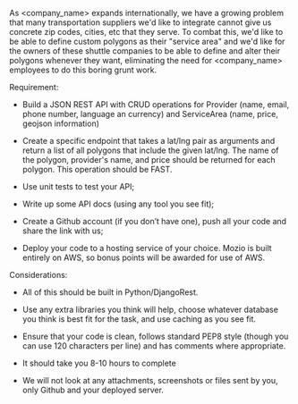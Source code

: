 
As <company_name> expands internationally, we have a growing problem that many transportation suppliers we'd like to integrate cannot give us concrete zip codes, cities, etc that they serve.
To combat this, we'd like to be able to define custom polygons as their "service area" and we'd like for the owners of these shuttle companies to be able to define and alter their polygons whenever they want, eliminating the need for <company_name> employees to do this boring grunt work.


Requirement:

+ Build a JSON REST API with CRUD operations for Provider (name, email, phone number, language an currency) and ServiceArea (name, price, geojson information)

+ Create a specific endpoint that takes a lat/lng pair as arguments and return a list of all polygons that include the given lat/lng. The name of the polygon, provider's name, and price should be returned for each polygon. This operation should be FAST.

+ Use unit tests to test your API;

+ Write up some API docs (using any tool you see fit);

+ Create a Github account (if you don’t have one), push all your code and share the link with us;

+ Deploy your code to a hosting service of your choice. Mozio is built entirely on AWS, so bonus points will be awarded for use of AWS.



Considerations:

+ All of this should be built in Python/DjangoRest. 

+ Use any extra libraries you think will help, choose whatever database you think is best fit for the task, and use caching as you see fit.

+ Ensure that your code is clean, follows standard PEP8 style (though you can use 120 characters per line) and has comments where appropriate.

+ It should take you 8-10 hours to complete 

+ We will not look at any attachments, screenshots or files sent by you, only Github and your deployed server.